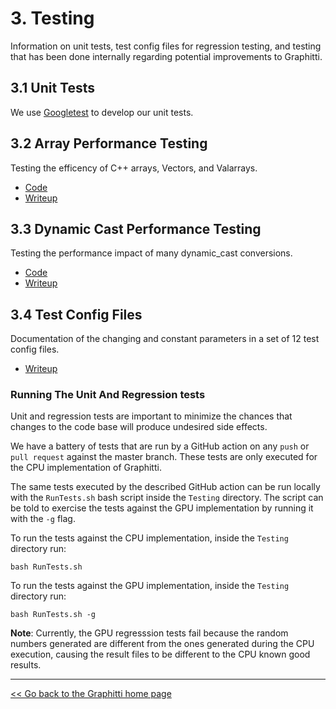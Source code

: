 # 3. Testing

Information on unit tests, test config files for regression testing, and testing that has been done internally regarding potential improvements to Graphitti.

## 3.1 Unit Tests

We use [Googletest](GoogleTestsTutorial.md) to develop our unit tests.

## 3.2 Array Performance Testing

Testing the efficency of C++ arrays, Vectors, and Valarrays.

- [Code](ArrayPerformance/ArraySpeedTest.cpp)
- [Writeup](ArrayPerformance/ArrayPerformance.md)

## 3.3 Dynamic Cast Performance Testing

Testing the performance impact of many dynamic_cast conversions.

- [Code](CastingTest/CastingTest.cpp)
- [Writeup](CastingTest/CastingTest.md)

## 3.4 Test Config Files

Documentation of the changing and constant parameters in a set of 12 test config files.

- [Writeup](TestConfigFileParameters/testConfigFileParameters.md)

### Running The Unit And Regression tests
Unit and regression tests are important to minimize the chances that changes to the code base will produce undesired side effects. 

We have a battery of tests that are run by a GitHub action on any `push` or `pull request` against the master branch. These tests are only executed for the CPU implementation of Graphitti.

The same tests executed by the described GitHub action can be run locally with the `RunTests.sh` bash script inside the `Testing` directory. The script can be told to exercise the tests against the GPU implementation by running it with the `-g` flag.

To run the tests against the CPU implementation, inside the `Testing` directory run:

    bash RunTests.sh

To run the tests against the GPU implementation, inside the `Testing` directory run:

    bash RunTests.sh -g

**Note**: Currently, the GPU regresssion tests fail because the random numbers generated are different from the ones
generated during the CPU execution, causing the result files to be different to the CPU known good results.

---------
[<< Go back to the Graphitti home page](../index.md)
